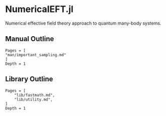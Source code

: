 # NumericalEFT.jl

Numerical effective field theory approach to quantum many-body systems.

## Manual Outline
```@contents
Pages = [
"man/important_sampling.md"
]
Depth = 1
```


## Library Outline
```@contents
Pages = [
    "lib/fastmath.md",
    "lib/utility.md",
]
Depth = 1
```
